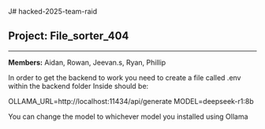 J# hacked-2025-team-raid


## Project: File_sorter_404 

---

**Members:**
Aidan, Rowan, Jeevan.s, Ryan, Phillip

In order to get the backend to work you need to create a file called .env within the backend folder
Inside should be:

OLLAMA_URL=http://localhost:11434/api/generate
MODEL=deepseek-r1:8b

You can change the model to whichever model you installed using Ollama
